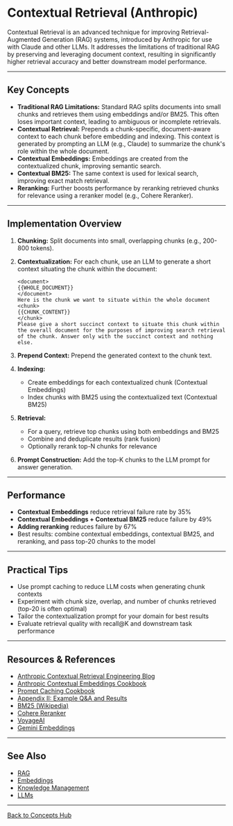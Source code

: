 # Contextual Retrieval (Anthropic)

Contextual Retrieval is an advanced technique for improving Retrieval-Augmented Generation (RAG) systems, introduced by Anthropic for use with Claude and other LLMs. It addresses the limitations of traditional RAG by preserving and leveraging document context, resulting in significantly higher retrieval accuracy and better downstream model performance.

---

## Key Concepts

- **Traditional RAG Limitations:** Standard RAG splits documents into small chunks and retrieves them using embeddings and/or BM25. This often loses important context, leading to ambiguous or incomplete retrievals.
- **Contextual Retrieval:** Prepends a chunk-specific, document-aware context to each chunk before embedding and indexing. This context is generated by prompting an LLM (e.g., Claude) to summarize the chunk's role within the whole document.
- **Contextual Embeddings:** Embeddings are created from the contextualized chunk, improving semantic search.
- **Contextual BM25:** The same context is used for lexical search, improving exact match retrieval.
- **Reranking:** Further boosts performance by reranking retrieved chunks for relevance using a reranker model (e.g., Cohere Reranker).

---

## Implementation Overview

1. **Chunking:** Split documents into small, overlapping chunks (e.g., 200-800 tokens).
2. **Contextualization:** For each chunk, use an LLM to generate a short context situating the chunk within the document:

   ```
   <document>
   {{WHOLE_DOCUMENT}}
   </document>
   Here is the chunk we want to situate within the whole document
   <chunk>
   {{CHUNK_CONTENT}}
   </chunk>
   Please give a short succinct context to situate this chunk within the overall document for the purposes of improving search retrieval of the chunk. Answer only with the succinct context and nothing else.
   ```

3. **Prepend Context:** Prepend the generated context to the chunk text.
4. **Indexing:**
   - Create embeddings for each contextualized chunk (Contextual Embeddings)
   - Index chunks with BM25 using the contextualized text (Contextual BM25)
5. **Retrieval:**
   - For a query, retrieve top chunks using both embeddings and BM25
   - Combine and deduplicate results (rank fusion)
   - Optionally rerank top-N chunks for relevance
6. **Prompt Construction:** Add the top-K chunks to the LLM prompt for answer generation.

---

## Performance

- **Contextual Embeddings** reduce retrieval failure rate by 35%
- **Contextual Embeddings + Contextual BM25** reduce failure by 49%
- **Adding reranking** reduces failure by 67%
- Best results: combine contextual embeddings, contextual BM25, and reranking, and pass top-20 chunks to the model

---

## Practical Tips

- Use prompt caching to reduce LLM costs when generating chunk contexts
- Experiment with chunk size, overlap, and number of chunks retrieved (top-20 is often optimal)
- Tailor the contextualization prompt for your domain for best results
- Evaluate retrieval quality with recall@K and downstream task performance

---

## Resources & References

- [Anthropic Contextual Retrieval Engineering Blog](https://www.anthropic.com/engineering/contextual-retrieval)
- [Anthropic Contextual Embeddings Cookbook](https://github.com/anthropics/anthropic-cookbook/tree/main/skills/contextual-embeddings)
- [Prompt Caching Cookbook](https://github.com/anthropics/anthropic-cookbook/blob/main/misc/prompt_caching.ipynb)
- [Appendix II: Example Q&A and Results](https://assets.anthropic.com/m/1632cded0a125333/original/Contextual-Retrieval-Appendix-2.pdf)
- [BM25 (Wikipedia)](https://en.wikipedia.org/wiki/Okapi_BM25)
- [Cohere Reranker](https://cohere.com/rerank)
- [VoyageAI](https://www.voyageai.com/)
- [Gemini Embeddings](https://ai.google.dev/gemini-api/docs/embeddings)

---

## See Also

- [RAG](./rag.md)
- [Embeddings](./embeddings.md)
- [Knowledge Management](./knowledge-management.md)
- [LLMs](./llms.md)

---

[Back to Concepts Hub](./README.md)
